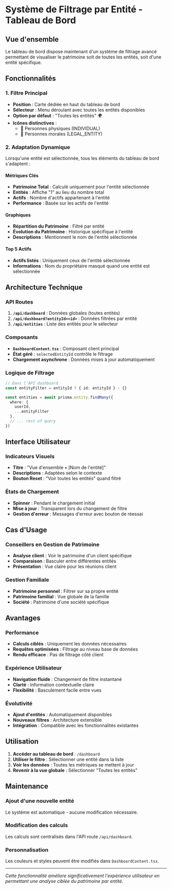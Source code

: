 # Système de Filtrage par Entité - Tableau de Bord

## Vue d'ensemble

Le tableau de bord dispose maintenant d'un système de filtrage avancé permettant de visualiser le patrimoine soit de toutes les entités, soit d'une entité spécifique.

## Fonctionnalités

### 1. Filtre Principal
- **Position** : Carte dédiée en haut du tableau de bord
- **Sélecteur** : Menu déroulant avec toutes les entités disponibles
- **Option par défaut** : "Toutes les entités" 🌍
- **Icônes distinctives** :
  - 👤 Personnes physiques (INDIVIDUAL)
  - 🏢 Personnes morales (LEGAL_ENTITY)

### 2. Adaptation Dynamique
Lorsqu'une entité est sélectionnée, tous les éléments du tableau de bord s'adaptent :

#### Métriques Clés
- **Patrimoine Total** : Calculé uniquement pour l'entité sélectionnée
- **Entités** : Affiche "1" au lieu du nombre total
- **Actifs** : Nombre d'actifs appartenant à l'entité
- **Performance** : Basée sur les actifs de l'entité

#### Graphiques
- **Répartition du Patrimoine** : Filtré par entité
- **Évolution du Patrimoine** : Historique spécifique à l'entité
- **Descriptions** : Mentionnent le nom de l'entité sélectionnée

#### Top 5 Actifs
- **Actifs listés** : Uniquement ceux de l'entité sélectionnée
- **Informations** : Nom du propriétaire masqué quand une entité est sélectionnée

## Architecture Technique

### API Routes
1. **`/api/dashboard`** : Données globales (toutes entités)
2. **`/api/dashboard?entityId=<id>`** : Données filtrées par entité
3. **`/api/entities`** : Liste des entités pour le sélecteur

### Composants
- **`DashboardContent.tsx`** : Composant client principal
- **État géré** : `selectedEntityId` contrôle le filtrage
- **Chargement asynchrone** : Données mises à jour automatiquement

### Logique de Filtrage
```typescript
// Dans l'API dashboard
const entityFilter = entityId ? { id: entityId } : {}

const entities = await prisma.entity.findMany({
  where: { 
    userId,
    ...entityFilter
  },
  // ... rest of query
})
```

## Interface Utilisateur

### Indicateurs Visuels
- **Titre** : "Vue d'ensemble • [Nom de l'entité]"
- **Descriptions** : Adaptées selon le contexte
- **Bouton Reset** : "Voir toutes les entités" quand filtré

### États de Chargement
- **Spinner** : Pendant le chargement initial
- **Mise à jour** : Transparent lors du changement de filtre
- **Gestion d'erreur** : Messages d'erreur avec bouton de réessai

## Cas d'Usage

### Conseillers en Gestion de Patrimoine
- **Analyse client** : Voir le patrimoine d'un client spécifique
- **Comparaison** : Basculer entre différentes entités
- **Présentation** : Vue claire pour les réunions client

### Gestion Familiale
- **Patrimoine personnel** : Filtrer sur sa propre entité
- **Patrimoine familial** : Vue globale de la famille
- **Société** : Patrimoine d'une société spécifique

## Avantages

### Performance
- **Calculs ciblés** : Uniquement les données nécessaires
- **Requêtes optimisées** : Filtrage au niveau base de données
- **Rendu efficace** : Pas de filtrage côté client

### Expérience Utilisateur
- **Navigation fluide** : Changement de filtre instantané
- **Clarté** : Information contextuelle claire
- **Flexibilité** : Basculement facile entre vues

### Évolutivité
- **Ajout d'entités** : Automatiquement disponibles
- **Nouveaux filtres** : Architecture extensible
- **Intégration** : Compatible avec les fonctionnalités existantes

## Utilisation

1. **Accéder au tableau de bord** : `/dashboard`
2. **Utiliser le filtre** : Sélectionner une entité dans la liste
3. **Voir les données** : Toutes les métriques se mettent à jour
4. **Revenir à la vue globale** : Sélectionner "Toutes les entités"

## Maintenance

### Ajout d'une nouvelle entité
Le système est automatique - aucune modification nécessaire.

### Modification des calculs
Les calculs sont centralisés dans l'API route `/api/dashboard`.

### Personnalisation
Les couleurs et styles peuvent être modifiés dans `DashboardContent.tsx`.

---

*Cette fonctionnalité améliore significativement l'expérience utilisateur en permettant une analyse ciblée du patrimoine par entité.* 